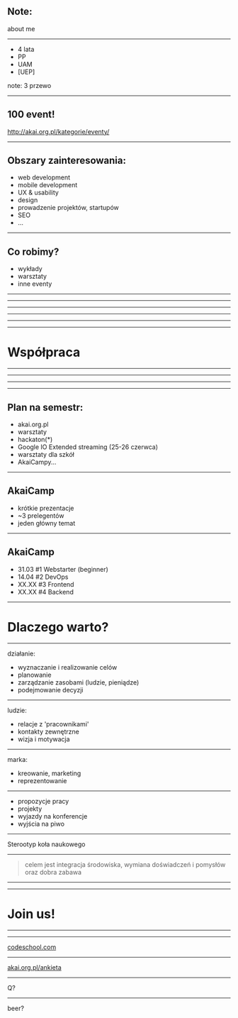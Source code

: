 
Note:
---
about me

---

* 4 lata
* PP
* UAM
* [UEP]

note:
3 przewo

---

100 event!
--------------
http://akai.org.pl/kategorie/eventy/

---

Obszary zainteresowania:
---------------
* web development
* mobile development <!-- .element: class="fragment" -->
* UX & usability <!-- .element: class="fragment" -->
* design <!-- .element: class="fragment" -->
* prowadzenie projektów, startupów <!-- .element: class="fragment" -->
* SEO <!-- .element: class="fragment" -->
* ... <!-- .element: class="fragment" -->

---

Co robimy?
-------
* wykłady
* warsztaty
* inne eventy

---

<!-- .slide: data-background="presentation/wyk.jpg" -->

---

<!-- .slide: data-background="presentation/wyk2.jpg" -->

---

<!-- .slide: data-background="presentation/war.jpg" -->

---

<!-- .slide: data-background="presentation/war2.jpg" -->

---

<!-- .slide: data-background="presentation/io.jpg" -->

---

Współpraca
==========

---

<!-- .slide: data-background="presentation/gdg.jpg" data-background-size="600px"  -->

---

<!-- .slide: data-background="presentation/egnyte.png" data-background-size="600px"  -->

---

<!-- .slide: data-background="presentation/wikia.png" data-background-size="600px"  -->

---

Plan na semestr:
-----------
* akai.org.pl
* warsztaty 
* hackaton(*)
* Google IO Extended streaming (25-26 czerwca)
* warsztaty dla szkół
* AkaiCampy...


---

AkaiCamp
-----------
* krótkie prezentacje <!-- .element: class="fragment" -->
* ~3 prelegentów <!-- .element: class="fragment" -->
* jeden główny temat <!-- .element: class="fragment" -->

---

AkaiCamp
-----------
- 31.03 #1 Webstarter (beginner)
- 14.04 #2 DevOps
- XX.XX #3 Frontend
- XX.XX #4 Backend

---

Dlaczego warto?
===============

---

działanie:

* wyznaczanie i realizowanie celów
* planowanie
* zarządzanie zasobami (ludzie, pieniądze)
* podejmowanie decyzji

---

ludzie:

* relacje z 'pracownikami'
* kontakty zewnętrzne
* wizja i motywacja

---

marka:

* kreowanie, marketing
* reprezentowanie

---

- propozycje pracy
- projekty
- wyjazdy na konferencje
- wyjścia na piwo

---

Sterootyp koła naukowego

---

> celem jest integracja środowiska, wymiana doświadczeń i pomysłów oraz dobra zabawa

---

<!-- .slide: data-background="presentation/got.jpg" data-background-size="contain" -->

---

Join us!
=========

---

<!-- .slide: data-background="presentation/codeschool.png" -->

---

[codeschool.com](codeschool.com)

---

[akai.org.pl/ankieta](akai.org.pl/ankieta)

---

Q?

---

beer?
